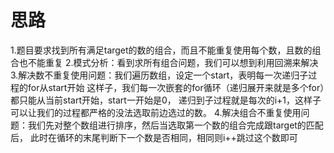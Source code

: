 # 思路

1.题目要求找到所有满足target的数的组合，而且不能重复使用每个数，且数的组合也不能重复
2.模式分析：看到求所有组合问题，我们可以想到利用回溯来解决
3.解决数不重复使用问题：我们遍历数组，设定一个start，表明每一次递归子过程的for从start开始
这样子，我们每一次嵌套的for循环（递归展开来就是多个for）都只能从当前start开始，start一开始是0，
递归到子过程就是每次的i+1，这样子可以让我们的过程都严格的没法选取前边选过的数。
4.解决组合不重复使用问题：我们先对整个数组进行排序，然后当选取第一个数的组合完成跟target的匹配后，
此时在循环的末尾判断下一个数是否相同，相同则i++跳过这个数即可
